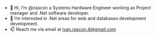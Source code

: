 - 👋 Hi, I’m @irascon a Systems Hardware Engineer working as Project manager and .Net software developer.
- 👀 I’m interested in .Net areas for web and databases development development.
- 📫 Reach me via email at ivan.rascon.4@gmail.com

<!---
irascon/irascon is a ✨ special ✨ repository because its `README.md` (this file) appears on your GitHub profile.
You can click the Preview link to take a look at your changes.
--->
